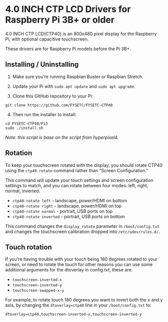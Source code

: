 # 4.0 INCH CTP LCD Drivers for Raspberry Pi 3B+ or older

4.0 INCH CTP LCD(CTP40) is an 800x480 pixel display for the Raspberry Pi, with optional capacitive touchscreen.

These drivers are for Raspberry Pi models before the Pi 3B+.

## Installing / Uninstalling

1. Make sure you're running Raspbian Buster or Raspbian Stretch.

2. Update your Pi with `sudo apt update` and `sudo apt upgrade`.

3. Clone this GitHub repository to your Pi:

```
git clone https://github.com/FYSETC/FYSETC-CTP40
```

4. Then run the installer to install:

```
cd FYSETC-CTP40/Pi3
sudo ./install.sh
```

*Note: this script is base on the script from hyperpixel4.*

## Rotation

To keep your touchscreen rotated with the display, you should rotate CTP40 using the `ctp40-rotate` command rather than "Screen Configuration."

This command will update your touch settings and screen configuration settings to match, and you can rotate between four modes: left, right, normal, inverted.

* `ctp40-rotate left` - landscape, power/HDMI on bottom
* `ctp40-rotate right` - landscape, power/HDMI on top
* `ctp40-rotate normal` - portrait, USB ports on top
* `ctp40-rotate inverted` - portrait, USB ports on bottom

This command changes the `display_rotate` parameter in `/boot/config.txt` and changes the touchscreen calibration dropped into `/etc/udev/rules.d/`.

## Touch rotation

If you're having trouble with your touch being 180 degrees rotated to your screen, or need to rotate the touch for other reasons you can use some additional arguments for the dtoverlay in config.txt, these are:

* `touchscreen-inverted-x`
* `touchscreen-inverted-y`
* `touchscreen-swapped-x-y`

For example, to rotate touch 180 degrees you want to invert both the x and y axis, by changing the `dtoverlay=ctp40` line in your `/boot/config.txt` to:

```
dtoverlay=ctp40,touchscreen-inverted-x,touchscreen-inverted-y
```

